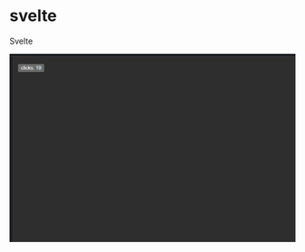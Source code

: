 # svelte
Svelte

![](https://github.com/Quetzal345/svelte/blob/6938f2351169cf0733473680445f98fb295ed2f7/counter.png)
